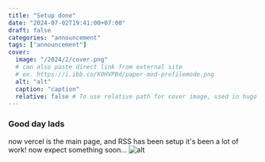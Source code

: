 ```yaml
---
title: "Setup done"
date: "2024-07-02T19:41:00+07:00"
draft: false
categories: "announcement"
tags: ["announcement"]
cover:
  image: "/2024/2/cover.png"
  # can also paste direct link from external site
  # ex. https://i.ibb.co/K0HVPBd/paper-mod-profilemode.png
  alt: "alt"
  caption: "caption"
  relative: false # To use relative path for cover image, used in hugo Page-bundles
---
```

### Good day lads
now vercel is the main page, and RSS has been setup it's been a lot of work! now expect something soon...
![alt](/2024/2/1.gif)